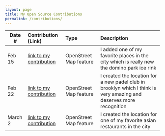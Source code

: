 ```yaml
---
layout: page
title: My Open Source Contributions
permalink: /contributions/
---
```


<!--
Type of the contribution should be "Wikipedia edit", "OpenStreet Map feature", "Documentation", "Course website", "Blog",
"Browser Add-on", etc.

The description should include a brief summary of what you did.

The link should bring us to a public page that shows your contribution. 

Replace the first row with your own contribution. 

-->





| Date #       | Contribution (Link)  | Type  | Description |
|---|:---|:---|:---|
| Feb 15   | [link to my contribution](https://www.openstreetmap.org/changeset/163144605#map=19/40.713746/-73.967774)   | OpenStreet Map feature    |   I added one of my favorite places in the city which is really new the domino park ice rink    |
| Feb 22   | [link to my contribution](https://www.openstreetmap.org/changeset/163144723#map=19/40.714098/-73.966771)    |  OpenStreet Map feature   |   I created the location for a new padel club in brooklyn which I think is very amazing and deserves more recognition   |
| March 2    |  [link to my contribution](https://www.openstreetmap.org/node/12632002031)   | OpenStreet Map feature    |   I created the location for one of my favorite asian restaurants in the city   |
